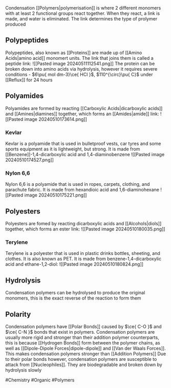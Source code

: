Condensation [[Polymers|polymerisation]] is where 2 different monomers with at least 2 functional groups react together. When they react, a link is made, and water is eliminated. The link determines the type of prolymer produced
## Polypeptides
Polypeptides, also known as [[Proteins]] are made up of [[Amino Acids|amino acid]] monomert units. The link that joins them is called a peptide link:
![[Pasted image 20240511112541.png]]
The protein can be broken down into amino acids via hydrolysis, however it requires severe conditions - $6\pu{ mol dm-3}\ce{ HCl }$, $110^{\circ}\pu{ C}$ under [[Reflux]] for 24 hours 
## Polyamides
Polyamides are formed by reacting [[Carboxylic Acids|dicarboxylic acids]] and [[Amines|diamines]] together, which forms an [[Amides|amide]] link:
![[Pasted image 20240510173614.png]]
### Kevlar
Kevlar is a polyamide that is used in bulletproof vests, car tyres and some sports equipment as it is lightweight, but strong. It is made from [[Benzene]]-1,4-dicarboxylic acid and 1,4-diaminobenzene
![[Pasted image 20240510174527.png]]
### Nylon 6,6
Nylon 6,6 is a polyamide that is used in ropes, carpets, clothing, and parachute fabric. It is made from hexandioic acid and 1,6-diaminohexane
![[Pasted image 20240510175221.png]]
## Polyesters
Polyesters are fomed by reacting dicarboxylic acids and [[Alcohols|diols]] together, which forms an ester link:
![[Pasted image 20240510180035.png]]
### Terylene
Terylene is a polyester that is used in plastic drinks bottles, sheeting, and clothes. It is also known as PET. It is made from benzene-1,4-dicarboxylic acid and ethane-1,2-diol:
![[Pasted image 20240510180824.png]]
## Hydrolysis
Condensation polymers can be hydrolysed to produce the original monomers, this is the exact reverse of the reaction to form them
## Polarity
Condensation polymers have [[Polar Bonds]] caused by $\ce{ C-O }$ and $\ce{ C-N }$ bonds that exist in polymers. Condensation polymers are usually more rigid and stronger than their addition polymer counterparts, this is because [[Hydrogen Bonds]] form between the polymer chains, as well as [[Dipole-Dipole Forces|dipole-dipole]] and [[Van der Waals Forces]]. This makes condensation polymers stronger than [[Addition Polymers]]
Due to their polar bonds however, condensation polymers are susceptible to attack from [[Nucleophiles]]. They are biodegradable and broken down by hydrolysis slowly

#Chemistry #Organic #Polymers 